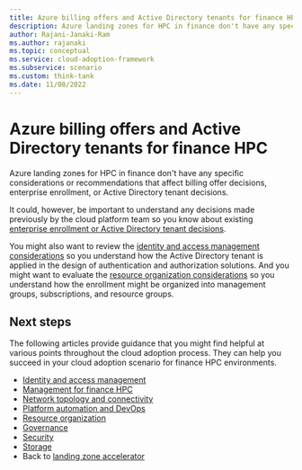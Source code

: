 ```yaml
---
title: Azure billing offers and Active Directory tenants for finance HPC | Microsoft Docs
description: Azure landing zones for HPC in finance don't have any specific considerations or recommendations that affect billing offer decisions, enterprise enrollment, or Active Directory tenant decisions.
author: Rajani-Janaki-Ram
ms.author: rajanaki
ms.topic: conceptual
ms.service: cloud-adoption-framework
ms.subservice: scenario
ms.custom: think-tank
ms.date: 11/08/2022
---
```


# Azure billing offers and Active Directory tenants for finance HPC

Azure landing zones for HPC in finance don't have any specific considerations or recommendations that affect billing offer decisions, enterprise enrollment, or Active Directory tenant decisions.

It could, however, be important to understand any decisions made previously by the cloud platform team so you know about existing [enterprise enrollment or Active Directory tenant decisions](/ready/landing-zone/design-area/azure-billing-ad-tenant).

You might also want to review the [identity and access management considerations](/azure/cloud-adoption-framework/scenarios/sap/eslz-identity-and-access-management) so you understand how the Active Directory tenant is applied in the design of authentication and authorization solutions. And you might want to evaluate the [resource organization considerations](/azure/cloud-adoption-framework/scenarios/sap/eslz-resource-organization) so you understand how the enrollment might be organized into management groups, subscriptions, and resource groups.

## Next steps

The following articles provide guidance that you might find helpful at various points throughout the cloud adoption process. They can help you succeed in your cloud adoption scenario for finance HPC environments.

- [Identity and access management](./identity-access-management.md)
- [Management for finance HPC](./management.md)
- [Network topology and connectivity](./network-topology-connectivity.md)
- [Platform automation and DevOps](./platform-automation-devops.md)
- [Resource organization](./resource-organization.md)
- [Governance](./security-governance-compliance.md)
- [Security](./security.md)
- [Storage](./storage.md)
- Back to [landing zone accelerator](../azure-hpc-landing-zone-accelator.md)
